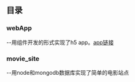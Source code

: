 

## 目录
### webApp
--用组件开发的形式实现了h5 app。[app链接](http://wecanife.applinzi.com/myH5)
### movie_site
--用node和mongodb数据库实现了简单的电影站点




